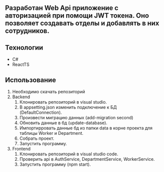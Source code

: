 ## Разработан Web Api приложение с авторизацией при помощи JWT токена. Оно позволяет создавать отделы и добавлять в них сотрудников.

## Технологии
 * C#
 * ReactTS
  
##  Использование

1. Необходимо скачать репозиторий
2. Backend
   1. Клонировать репозиторий в visual studio.
   2. В appsetting.json изменить подключение к БД (DefaultConnection).
   3. Произвести миграцию данных (add-migration second)
   4. Обновить данные в бд (update-database).
   5. Импортирровать данные бд из папки data в корне проекта для таблицы Worker и Department.
   6. Собрать проект.
   7. Запустить программу.
3. Frontend
   1. Клонировать репозиторий в visual studio code.
   2. Проверить api в AuthService, DepartmentService, WorkerService.
   3. Запустить программу (npm start).

